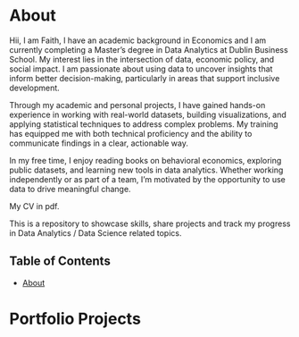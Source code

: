 # About
Hii, I am Faith, I have an academic background in Economics and I am currently completing a Master’s degree in Data Analytics at Dublin Business School. My interest lies in the intersection of data, economic policy, and social impact. I am passionate about using data to uncover insights that inform better decision-making, particularly in areas that support inclusive development.

Through my academic and personal projects, I have gained hands-on experience in working with real-world datasets, building visualizations, and applying statistical techniques to address complex problems. My training has equipped me with both technical proficiency and the ability to communicate findings in a clear, actionable way.

In my free time, I enjoy reading books on behavioral economics, exploring public datasets, and learning new tools in data analytics. Whether working independently or as part of a team, I’m motivated by the opportunity to use data to drive meaningful change.

My CV in pdf.

This is a repository to showcase skills, share projects and track my progress in Data Analytics / Data Science related topics.

## Table of Contents  
- [About](#about)
# Portfolio Projects

